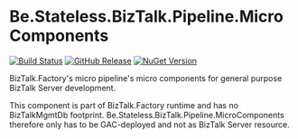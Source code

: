 ﻿# Be.Stateless.BizTalk.Pipeline.MicroComponents

[![Build Status](https://dev.azure.com/icraftsoftware/be.stateless/_apis/build/status/Be.Stateless.BizTalk.Pipeline.MicroComponents%20Manual%20Release?branchName=master)](https://dev.azure.com/icraftsoftware/be.stateless/_build/latest?definitionId=666&branchName=master)
[![GitHub Release](https://img.shields.io/github/v/release/icraftsoftware/Be.Stateless.BizTalk.Pipeline.MicroComponents)](https://github.com/icraftsoftware/Be.Stateless.BizTalk.Pipeline.MicroComponents/releases/latest)
[![NuGet Version](https://img.shields.io/nuget/v/Be.Stateless.BizTalk.Pipeline.MicroComponents.svg?style=flat)](https://www.nuget.org/packages/Be.Stateless.BizTalk.Pipeline.MicroComponents/)

BizTalk.Factory's micro pipeline's micro components for general purpose BizTalk Server development.

This component is part of BizTalk.Factory runtime and has no BizTalkMgmtDb footprint. Be.Stateless.BizTalk.Pipeline.MicroComponents therefore only has to be GAC-deployed and not as BizTalk Server resource.